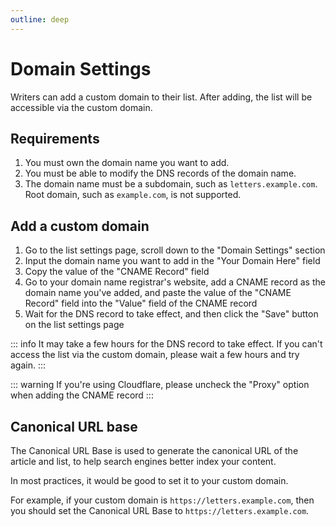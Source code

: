 ```yaml
---
outline: deep
---
```


# Domain Settings

Writers can add a custom domain to their list. After adding, the list will be accessible via the custom domain.

## Requirements

1. You must own the domain name you want to add.
2. You must be able to modify the DNS records of the domain name.
3. The domain name must be a subdomain, such as `letters.example.com`. Root domain, such as `example.com`, is not supported.

## Add a custom domain

1. Go to the list settings page, scroll down to the "Domain Settings" section
2. Input the domain name you want to add in the "Your Domain Here" field
3. Copy the value of the "CNAME Record" field
4. Go to your domain name registrar's website, add a CNAME record as the domain name you've added, and paste the value of the "CNAME Record" field into the "Value" field of the CNAME record
5. Wait for the DNS record to take effect, and then click the "Save" button on the list settings page

::: info
It may take a few hours for the DNS record to take effect. If you can't access the list via the custom domain, please wait a few hours and try again.
:::

::: warning
If you're using Cloudflare, please uncheck the "Proxy" option when adding the CNAME record
:::

## Canonical URL base

The Canonical URL Base is used to generate the canonical URL of the article and list, to help search engines better index your content.

In most practices, it would be good to set it to your custom domain.

For example, if your custom domain is `https://letters.example.com`, then you should set the Canonical URL Base to `https://letters.example.com`.

